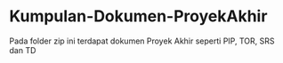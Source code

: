 # Kumpulan-Dokumen-ProyekAkhir
Pada folder zip ini terdapat dokumen Proyek Akhir seperti PIP, TOR, SRS dan TD 
